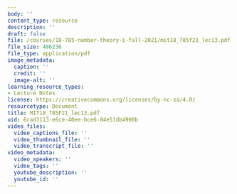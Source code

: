 ```yaml
---
body: ''
content_type: resource
description: ''
draft: false
file: /courses/18-785-number-theory-i-fall-2021/mit18_785f21_lec13.pdf
file_size: 486236
file_type: application/pdf
image_metadata:
  caption: ''
  credit: ''
  image-alt: ''
learning_resource_types:
- Lecture Notes
license: https://creativecommons.org/licenses/by-nc-sa/4.0/
resourcetype: Document
title: MIT18_785F21_lec13.pdf
uid: 6cad3113-e6ce-40ee-bce6-84e51db4900b
video_files:
  video_captions_file: ''
  video_thumbnail_file: ''
  video_transcript_file: ''
video_metadata:
  video_speakers: ''
  video_tags: ''
  youtube_description: ''
  youtube_id: ''
---
```

